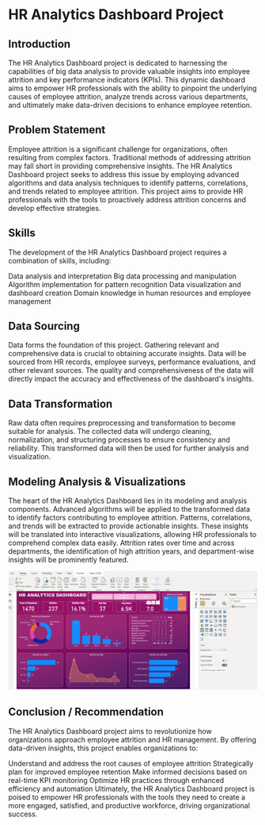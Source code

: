 # HR Analytics Dashboard Project

## Introduction

The HR Analytics Dashboard project is dedicated to harnessing the capabilities of big data analysis to provide valuable insights into employee attrition and key performance indicators (KPIs). This dynamic dashboard aims to empower HR professionals with the ability to pinpoint the underlying causes of employee attrition, analyze trends across various departments, and ultimately make data-driven decisions to enhance employee retention.

## Problem Statement

Employee attrition is a significant challenge for organizations, often resulting from complex factors. Traditional methods of addressing attrition may fall short in providing comprehensive insights. The HR Analytics Dashboard project seeks to address this issue by employing advanced algorithms and data analysis techniques to identify patterns, correlations, and trends related to employee attrition. This project aims to provide HR professionals with the tools to proactively address attrition concerns and develop effective strategies.

## Skills

The development of the HR Analytics Dashboard project requires a combination of skills, including:

Data analysis and interpretation
Big data processing and manipulation
Algorithm implementation for pattern recognition
Data visualization and dashboard creation
Domain knowledge in human resources and employee management

## Data Sourcing

Data forms the foundation of this project. Gathering relevant and comprehensive data is crucial to obtaining accurate insights. Data will be sourced from HR records, employee surveys, performance evaluations, and other relevant sources. The quality and comprehensiveness of the data will directly impact the accuracy and effectiveness of the dashboard's insights.

## Data Transformation

Raw data often requires preprocessing and transformation to become suitable for analysis. The collected data will undergo cleaning, normalization, and structuring processes to ensure consistency and reliability. This transformed data will then be used for further analysis and visualization.

## Modeling Analysis & Visualizations

The heart of the HR Analytics Dashboard lies in its modeling and analysis components. Advanced algorithms will be applied to the transformed data to identify factors contributing to employee attrition. Patterns, correlations, and trends will be extracted to provide actionable insights. These insights will be translated into interactive visualizations, allowing HR professionals to comprehend complex data easily. Attrition rates over time and across departments, the identification of high attrition years, and department-wise insights will be prominently featured.

![](yt.png)

## Conclusion / Recommendation

The HR Analytics Dashboard project aims to revolutionize how organizations approach employee attrition and HR management. By offering data-driven insights, this project enables organizations to:

Understand and address the root causes of employee attrition
Strategically plan for improved employee retention
Make informed decisions based on real-time KPI monitoring
Optimize HR practices through enhanced efficiency and automation
Ultimately, the HR Analytics Dashboard project is poised to empower HR professionals with the tools they need to create a more engaged, satisfied, and productive workforce, driving organizational success.

